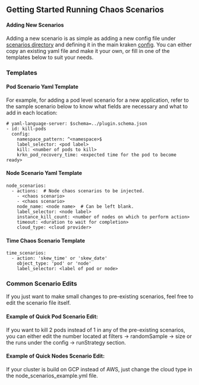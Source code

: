 ## Getting Started Running Chaos Scenarios

#### Adding New Scenarios
Adding a new scenario is as simple as adding a new config file under [scenarios directory](https://github.com/redhat-chaos/krkn/tree/main/scenarios) and defining it in the main kraken [config](https://github.com/redhat-chaos/krkn/blob/main/config/config.yaml#L8).
You can either copy an existing yaml file and make it your own, or fill in one of the templates below to suit your needs.

### Templates
#### Pod Scenario Yaml Template
For example, for adding a pod level scenario for a new application, refer to the sample scenario below to know what fields are necessary and what to add in each location:
```
# yaml-language-server: $schema=../plugin.schema.json
- id: kill-pods
  config:
    namespace_pattern: ^<namespace>$
    label_selector: <pod label>
    kill: <number of pods to kill>
    krkn_pod_recovery_time: <expected time for the pod to become ready>
```

#### Node Scenario Yaml Template

```
node_scenarios:
  - actions:  # Node chaos scenarios to be injected.
    - <chaos scenario>
    - <chaos scenario>
    node_name: <node name>  # Can be left blank.
    label_selector: <node label>
    instance_kill_count: <number of nodes on which to perform action>
    timeout: <duration to wait for completion>
    cloud_type: <cloud provider>
```


#### Time Chaos Scenario Template
```
time_scenarios:
  - action: 'skew_time' or 'skew_date'
    object_type: 'pod' or 'node'
    label_selector: <label of pod or node>
```


### Common Scenario Edits
If you just want to make small changes to pre-existing scenarios, feel free to edit the scenario file itself.

#### Example of Quick Pod Scenario Edit:
If you want to kill 2 pods instead of 1 in any of the pre-existing scenarios, you can either edit the number located at filters -> randomSample -> size or the runs under the config -> runStrategy section.

#### Example of Quick Nodes Scenario Edit:
If your cluster is build on GCP instead of AWS, just change the cloud type in the node_scenarios_example.yml file.
